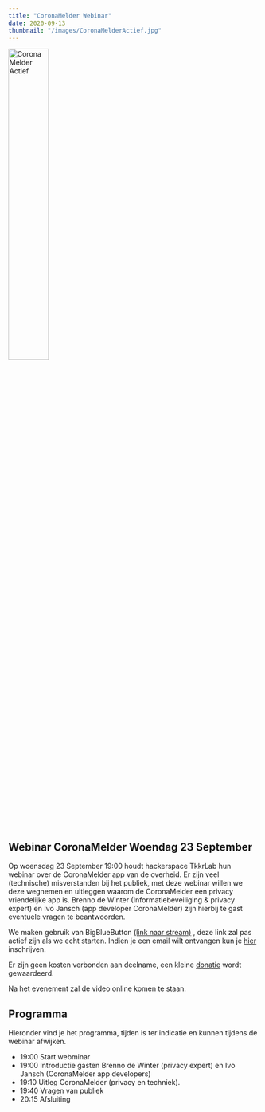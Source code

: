 ```yaml
---
title: "CoronaMelder Webinar"
date: 2020-09-13
thumbnail: "/images/CoronaMelderActief.jpg"
---
```


<img alt="CoronaMelder Actief" src="/images/CoronaMelderActief.jpg" height="40%" width="40%" align="middle">

## Webinar CoronaMelder Woendag 23 September


Op woensdag 23 September 19:00 houdt hackerspace TkkrLab hun webinar over de CoronaMelder app van de overheid. Er zijn veel (technische) misverstanden bij het publiek, met deze webinar willen we deze wegnemen en uitleggen waarom de CoronaMelder een privacy vriendelijke app is. Brenno de Winter (Informatiebeveiliging & privacy expert) en Ivo Jansch (app developer CoronaMelder) zijn hierbij te gast eventuele vragen te beantwoorden. 


We maken gebruik van BigBlueButton [(link naar stream)](https://bbb.do.speakup.nl/b/dav-q92-wm3) , deze link zal pas actief zijn als we echt starten. 
Indien je een email wilt ontvangen kun je [hier](https://forms.gle/X5BjjPybExW6qgey5) inschrijven.

Er zijn geen kosten verbonden aan deelname, een kleine [donatie](https://bunq.me/tkkrlab/5/Webinar%20CoronaMelder) wordt gewaardeerd.

Na het evenement zal de video online komen te staan.

## Programma
Hieronder vind je het programma, tijden is ter indicatie en kunnen tijdens de webinar afwijken.

* 19:00 Start webminar
* 19:00 Introductie gasten Brenno de Winter (privacy expert) en Ivo Jansch (CoronaMelder app developers)
* 19:10 Uitleg CoronaMelder (privacy en techniek).
* 19:40 Vragen van publiek
* 20:15 Afsluiting

